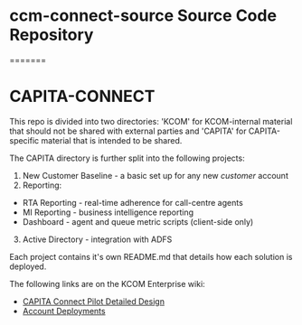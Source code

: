 # ccm-connect-source Source Code Repository
=======
# CAPITA-CONNECT

This repo is divided into two directories: 'KCOM' for KCOM-internal material that should not be shared with external parties and 'CAPITA' for
CAPITA-specific material that is intended to be shared.

The CAPITA directory is further split into the following projects:

1. New Customer Baseline - a basic set up for any new *customer* account
2. Reporting:
  * RTA Reporting - real-time adherence for call-centre agents
  * MI Reporting - business intelligence reporting
  * Dashboard - agent and queue metric scripts (client-side only)
3. Active Directory - integration with ADFS

Each project contains it's own README.md that details how each solution is deployed.

The following links are on the KCOM Enterprise wiki:

* [CAPITA Connect Pilot Detailed Design](https://kcom-enterprise.atlassian.net/wiki/spaces/DEVOPS/pages/524878119/Capita+Connect+Pilot+Detailed+Design)
* [Account Deployments](https://kcom-enterprise.atlassian.net/wiki/spaces/DEVOPS/pages/918683651/Deployments)
